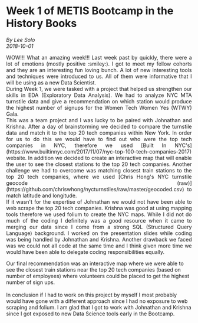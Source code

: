# Week 1 of METIS Bootcamp in the History Books

_By Lee Solo_  
_2018-10-01_

<p style='text-align: justify;'>  
WOW!!! What an amazing week!!! Last week past by quickly, there were a lot of emotions (mostly positive :smiley:). I got to meet my fellow cohorts and they are an interesting fun loving bunch. A lot of new interesting tools and techniques were introduced to us. All of them were informative that I will be using as a new Data Scientist.  
<br>
During Week 1, we were tasked with a project that helped us strengthen our skills in EDA (Exploratory Data Analysis). We had to analyze NYC MTA turnstile data and give a recommendation on which station would produce the highest number of signups for the Women Tech Women Yes (WTWY) Gala.  
<br>
This was a team project and I was lucky to be paired with Johnathan and Krishna. After a day of brainstorming we decided to compare the turnstile data and match it to the top 20 tech companies within New York. In order for us to do this we would have to find out who were the top tech companies in NYC, therefore we used [Built In NYC's](https://www.builtinnyc.com/2017/11/07/nyc-top-100-tech-companies-2017) website. In addition we decided to create an interactive map that will enable the user to see the closest stations to the top 20 tech companies. Another challenge we had to overcome was matching closest train stations to the top 20 tech companies, where we used [Chris Hong's NYC turnstile geocode (raw)](https://github.com/chriswhong/nycturnstiles/raw/master/geocoded.csv) to match latitude and longitude.    
<br>
If it wasn't for the expertise of Johnathan we would not have been able to web scrape the top 20 tech companies. Krishna was good at using mapping tools therefore we used folium to create the NYC maps. While I did not do much of the coding I definitely was a good resource when it came to merging our data since I come from a strong SQL (Structured Query Language) background. I worked on the presentation slides while coding was being handled by Johnathan and Krishna. Another drawback we faced was we could not all code at the same time and I think given more time we would have been able to delegate coding responsibilities equally.  
<br>

Our final recommendation was an interactive map where we were able to see the closest train stations near the top 20 tech companies (based on number of employees) where volunteers could be placed to get the highest number of sign ups.   
<br>
In conclusion if I had to work on this project by myself I most probably would have gone with a different approach since I had no exposure to web scraping and folium. I am glad that I got to work with Johnathan and Krishna since I got exposed to new Data Science tools early in the Bootcamp.
</p>
